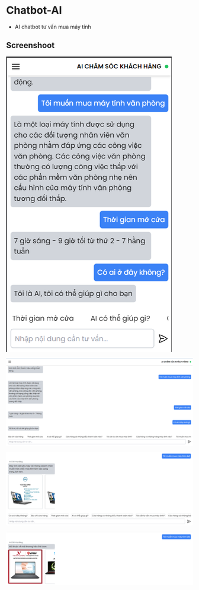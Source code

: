 # Chatbot-AI

- AI chatbot tư vấn mua máy tính

## Screenshoot

![img.png](assets/img.png)

![img.png](assets/img_2.png)

![img.png](assets/img_3.png)

![img.png](assets/img_4.png)
